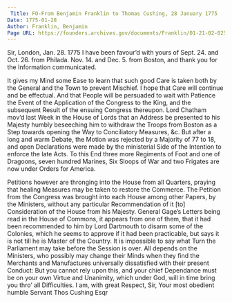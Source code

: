```yaml
---
 Title: FO-From Benjamin Franklin to Thomas Cushing, 28 January 1775
Date: 1775-01-28
Author: Franklin, Benjamin
Page URL: https://founders.archives.gov/documents/Franklin/01-21-02-0250
---
```


Sir,
London, Jan. 28. 1775
I have been favour’d with yours of Sept. 24. and Oct. 26. from Philada. Nov. 14. and Dec. 5. from Boston, and thank you for the Information communicated.

It gives my Mind some Ease to learn that such good Care is taken both by the General and the Town to prevent Mischief. I hope that Care will continue and be effectual. And that People will be persuaded to wait with Patience the Event of the Application of the Congress to the King, and the subsequent Result of the ensuing Congress thereupon.
Lord Chatham mov’d last Week in the House of Lords that an Address be presented to his Majesty humbly beseeching him to withdraw the Troops from Boston as a Step towards opening the Way to Conciliatory Measures, &c. But after a long and warm Debate, the Motion was rejected by a Majority of 77 to 18, and open Declarations were made by the ministerial Side of the Intention to enforce the late Acts. To this End three more Regiments of Foot and one of Dragoons, seven hundred Marines, Six Sloops of War and two Frigates are now under Orders for America.

Petitions however are thronging into the House from all Quarters, praying that healing Measures may be taken to restore the Commerce.
The Petition from the Congress was brought into each House among other Papers, by the Ministers, without any particular Recommendation of it [to] Consideration of the House from his Majesty.
General Gage’s Letters being read in the House of Commons, it appears from one of them, that it had been recommended to him by Lord Dartmouth to disarm some of the Colonies, which he seems to approve if it had been practicable, but says it is not till he is Master of the Country.
It is impossible to say what Turn the Parliament may take before the Session is over. All depends on the Ministers, who possibly may change their Minds when they find the Merchants and Manufactures universally dissatisfied with their present Conduct: But you cannot rely upon this, and your chief Dependance must be on your own Virtue and Unanimity, which under God, will in time bring you thro’ all Difficulties. I am, with great Respect, Sir, Your most obedient humble Servant
Thos Cushing Esqr

